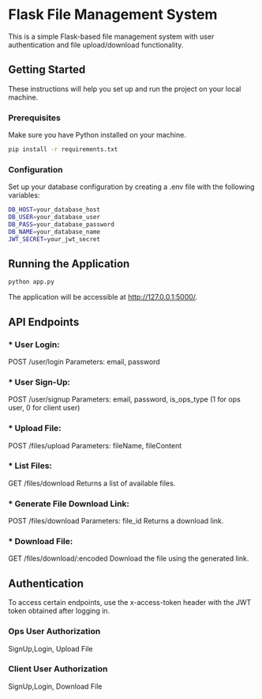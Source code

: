 # Flask File Management System

This is a simple Flask-based file management system with user authentication and file upload/download functionality.

## Getting Started

These instructions will help you set up and run the project on your local machine.

### Prerequisites

Make sure you have Python installed on your machine.

```bash
pip install -r requirements.txt
```

### Configuration

Set up your database configuration by creating a .env file with the following variables:

```bash
DB_HOST=your_database_host
DB_USER=your_database_user
DB_PASS=your_database_password
DB_NAME=your_database_name
JWT_SECRET=your_jwt_secret
```

## Running the Application

```bash
python app.py
```
The application will be accessible at http://127.0.0.1:5000/.

## API Endpoints

### * User Login:

POST /user/login
Parameters: email, password

### * User Sign-Up:

POST /user/signup
Parameters: email, password, is_ops_type (1 for ops user, 0 for client user)
### * Upload File:

POST /files/upload
Parameters: fileName, fileContent
### * List Files:

GET /files/download
Returns a list of available files.
### * Generate File Download Link:

POST /files/download
Parameters: file_id
Returns a download link.
### * Download File:

GET /files/download/:encoded
Download the file using the generated link.

## Authentication

To access certain endpoints, use the x-access-token header with the JWT token obtained after logging in.

### Ops User Authorization 

SignUp,Login, Upload File


### Client User Authorization

SignUp,Login, Download File

